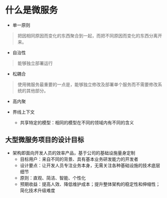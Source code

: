 
# 什么是微服务

* 单一原则
> 把因相同原因而变化的东西聚合到一起，而把不同原因而变化的东西分离开来。
* 自治性
> 能够独立部署运行

* 松耦合
> 使用微服务最重要的一点是，能够独立修改及部署单个服务而不需要修改系统的其他部分。

* 高内聚

* 界线上下文

    * 共享特定的模型：相同的模型在不同的领域内有不同的含义
    
 ## 大型微服务项目的设计目标
 
 - 架构即面向开发人员的效率产品，基于公司的基础设施量身定制
   - 目标用户：来自不同的背景、具有基本业务研发能力的开发者
   - 设计要点：让开发人员专注业务本身，无需关注各种基础设施的技术底层细节
   - 原则：直观、简洁、智能、个性化
   - 预期收益：提高人效、降低维护成本；提升整体架构的稳定性和伸缩性；简化技术升级难度
   
   